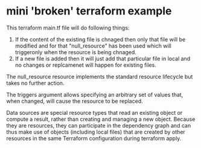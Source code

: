 # mini 'broken' terraform example

This terraform main.tf file will do following things:
1) If the content of the existing file is chnaged then only that file will be modified and for that "null_resource" has been used which will triggeronly when the resource is being chnaged.
2) If a new file is added then it will just add that particular file in local and no changes or replcamenet will happen for existing files.

The null_resource resource implements the standard resource lifecycle but takes no further action.

The triggers argument allows specifying an arbitrary set of values that, when changed, will cause the resource to be replaced.

Data sources are special resource types that read an existing object or compute a result, rather than creating and managing a new object. Because they are resources, they can participate in the dependency graph and can thus make use of objects (including local files) that are created by other resources in the same Terraform configuration during terraform apply.

